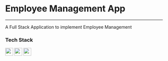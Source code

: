 # Employee Management App
-----------------------------------------------------------
A Full Stack Application to implement Employee Management 

### Tech Stack 
<code><img height="25" src="https://cdn.svgporn.com/logos/dotnet.svg" /></code>
<code><img height="25" src="https://cdn.svgporn.com/logos/angular-icon.svg" /></code>
<code><img height="25" src="https://cdn.svgporn.com/logos/database-labs.svg" /></code>

